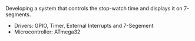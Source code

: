 Developing a system that controls the stop-watch time and displays it on 7-segments.    
- Drivers: GPIO, Timer, External Interrupts and 7-Segement   
- Microcontroller: ATmega32
